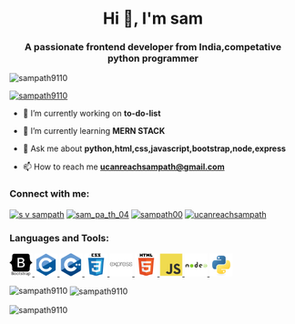 <h1 align="center">Hi 👋, I'm sam</h1>
<h3 align="center">A passionate frontend developer from India,competative python programmer</h3>

<p align="left"> <img src="https://komarev.com/ghpvc/?username=sampath9110&label=Profile%20views&color=0e75b6&style=flat" alt="sampath9110" /> </p>

<p align="left"> <a href="https://github.com/ryo-ma/github-profile-trophy"><img src="https://github-profile-trophy.vercel.app/?username=sampath9110" alt="sampath9110" /></a> </p>

- 🔭 I’m currently working on **to-do-list**

- 🌱 I’m currently learning **MERN STACK**

- 💬 Ask me about **python,html,css,javascript,bootstrap,node,express**

- 📫 How to reach me **ucanreachsampath@gmail.com**

<h3 align="left">Connect with me:</h3>
<p align="left">
<a href="https://linkedin.com/in/s v sampath" target="blank"><img align="center" src="https://raw.githubusercontent.com/rahuldkjain/github-profile-readme-generator/master/src/images/icons/Social/linked-in-alt.svg" alt="s v sampath" height="30" width="40" /></a>
<a href="https://instagram.com/sam_pa_th_04" target="blank"><img align="center" src="https://raw.githubusercontent.com/rahuldkjain/github-profile-readme-generator/master/src/images/icons/Social/instagram.svg" alt="sam_pa_th_04" height="30" width="40" /></a>
<a href="https://www.codechef.com/users/sampath00" target="blank"><img align="center" src="https://cdn.jsdelivr.net/npm/simple-icons@3.1.0/icons/codechef.svg" alt="sampath00" height="30" width="40" /></a>
<a href="https://www.leetcode.com/ucanreachsampath" target="blank"><img align="center" src="https://raw.githubusercontent.com/rahuldkjain/github-profile-readme-generator/master/src/images/icons/Social/leet-code.svg" alt="ucanreachsampath" height="30" width="40" /></a>
</p>

<h3 align="left">Languages and Tools:</h3>
<p align="left"> <a href="https://getbootstrap.com" target="_blank" rel="noreferrer"> <img src="https://raw.githubusercontent.com/devicons/devicon/master/icons/bootstrap/bootstrap-plain-wordmark.svg" alt="bootstrap" width="40" height="40"/> </a> <a href="https://www.cprogramming.com/" target="_blank" rel="noreferrer"> <img src="https://raw.githubusercontent.com/devicons/devicon/master/icons/c/c-original.svg" alt="c" width="40" height="40"/> </a> <a href="https://www.w3schools.com/cpp/" target="_blank" rel="noreferrer"> <img src="https://raw.githubusercontent.com/devicons/devicon/master/icons/cplusplus/cplusplus-original.svg" alt="cplusplus" width="40" height="40"/> </a> <a href="https://www.w3schools.com/css/" target="_blank" rel="noreferrer"> <img src="https://raw.githubusercontent.com/devicons/devicon/master/icons/css3/css3-original-wordmark.svg" alt="css3" width="40" height="40"/> </a> <a href="https://expressjs.com" target="_blank" rel="noreferrer"> <img src="https://raw.githubusercontent.com/devicons/devicon/master/icons/express/express-original-wordmark.svg" alt="express" width="40" height="40"/> </a> <a href="https://www.w3.org/html/" target="_blank" rel="noreferrer"> <img src="https://raw.githubusercontent.com/devicons/devicon/master/icons/html5/html5-original-wordmark.svg" alt="html5" width="40" height="40"/> </a> <a href="https://developer.mozilla.org/en-US/docs/Web/JavaScript" target="_blank" rel="noreferrer"> <img src="https://raw.githubusercontent.com/devicons/devicon/master/icons/javascript/javascript-original.svg" alt="javascript" width="40" height="40"/> </a> <a href="https://nodejs.org" target="_blank" rel="noreferrer"> <img src="https://raw.githubusercontent.com/devicons/devicon/master/icons/nodejs/nodejs-original-wordmark.svg" alt="nodejs" width="40" height="40"/> </a> <a href="https://www.python.org" target="_blank" rel="noreferrer"> <img src="https://raw.githubusercontent.com/devicons/devicon/master/icons/python/python-original.svg" alt="python" width="40" height="40"/> </a> </p>

<p><img align="left" src="https://github-readme-stats.vercel.app/api/top-langs?username=sampath9110&show_icons=true&locale=en&layout=compact" alt="sampath9110" /></p>

<p>&nbsp;<img align="center" src="https://github-readme-stats.vercel.app/api?username=sampath9110&show_icons=true&locale=en" alt="sampath9110" /></p>

<p><img align="center" src="https://github-readme-streak-stats.herokuapp.com/?user=sampath9110&" alt="sampath9110" /></p>

